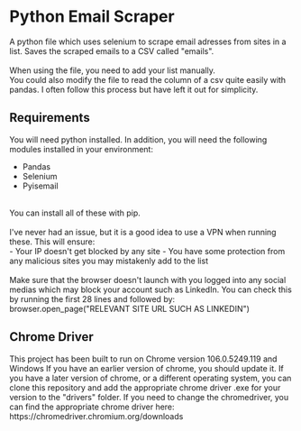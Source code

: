 <h1>Python Email Scraper</h1>
A python file which uses selenium to scrape email adresses from sites in a list. Saves the scraped emails to a CSV called "emails".
<br/>
<br/>
When using the file, you need to add your list manually.<br/>
You could also modify the file to read the column of a csv quite easily with pandas. I often follow this process but have left it out for simplicity.

<h2>Requirements</h2>

You will need python installed.
In addition, you will need the following modules installed in your environment:
- Pandas
- Selenium
- Pyisemail
<br/>
You can install all of these with pip.<br/><br/>
I've never had an issue, but it is a good idea to use a VPN when running these. This will ensure:<br/>
- Your IP doesn't get blocked by any site
- You have some protection from any malicious sites you may mistakenly add to the list
<br/><br/>
Make sure that the browser doesn't launch with you logged into any social medias which may block your account such as LinkedIn.
You can check this by running the first 28 lines and followed by: browser.open_page("RELEVANT SITE URL SUCH AS LINKEDIN")

<h2>Chrome Driver</h2>
This project has been built to run on Chrome version 106.0.5249.119 and Windows 
If you have an earlier version of chrome, you should update it.
If you have a later version of chrome, or a different operating system, you can clone this repository and add the appropriate chrome driver .exe for your version to the "drivers" folder.
If you need to change the chromedriver, you can find the appropriate chrome driver here:
https://chromedriver.chromium.org/downloads
